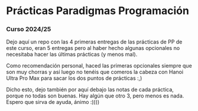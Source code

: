 # Prácticas Paradigmas Programación
### Curso 2024/25

Dejo aquí un repo con las 4 primeras entregas de las prácticas de PP de este curso, eran 5 entregas pero al haber 
hecho algunas opcionales no necesitaba hacer las últimas prácticas (y menos mal).

Como recomendación personal, haced las primeras opcionales siempre que son muy chorras y así luego no tenéis que 
comeros la cabeza con Hanoi Ultra Pro Max para sacar los dos puntos de prácticas :,)

Dicho esto, dejo también por aquí debajo las notas de cada práctica, porque no todas son buenas. Hay algún que otro 3, 
pero menos es nada. Espero que sirva de ayuda, ánimo :))))
